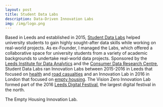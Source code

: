 ```yaml
---
layout: post
title: Student Data Labs
description: Data-Driven Innovation Labs
img: /img/logo.png
---
```


Based in Leeds and established in 2015, <a href="https://studentdatalabs.com/">Student Data Labs</a> helped university students to gain highly sought-after data skills while working on real-world projects. As ex-Founder, I managed the Labs, which offered a collaborative space for university students from a variety of academic backgrounds to undertake real-world data projects. Sponsored by the <a href="http://lida.leeds.ac.uk/">Leeds Institute for Data Analytics</a> and the <a href="https://www.cdrc.ac.uk/">Consumer Data Research Centre</a>, Student Data Labs ran Innovation Labs between 2015-2016 in Leeds that focused on <a href="https://github.com/StudentDataLabs/HealthInnovationLab">health</a> and <a href="https://github.com/StudentDataLabs/VisionZeroInnovationLab">road casualties</a> and an Innovation Lab in 2016 in London that focused on <a href="https://github.com/StudentDataLabs/EmptyHousingInnovationLab">empty housing</a>. The Vision Zero Innovation Lab formed part of the 2016 <a href="https://leedsdigitalfestival.org/">Leeds Digital Festival</a>, the largest digital festival in the north.


<div class="col">
	<img class="col" src="{{ site.baseurl }}/img/Photo - Empty Housing Innovation Lab.png" alt="" title=""/>
</div>

<div class="col three caption">
	The Empty Housing Innovation Lab.
</div>
